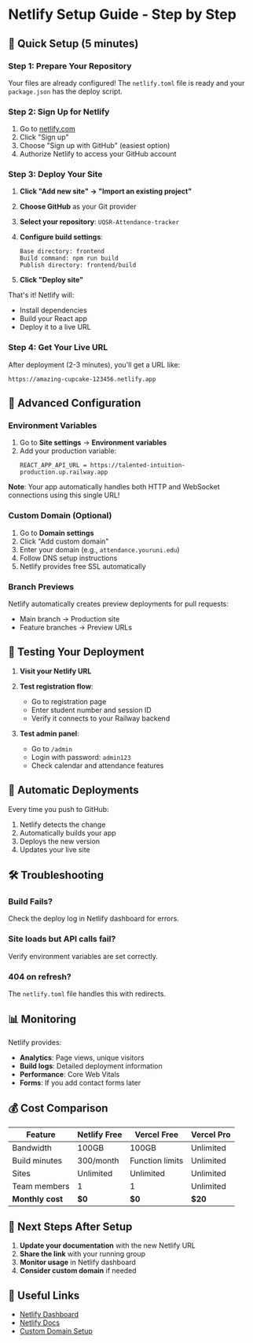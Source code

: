 # Netlify Setup Guide - Step by Step

## 🚀 Quick Setup (5 minutes)

### Step 1: Prepare Your Repository

Your files are already configured! The `netlify.toml` file is ready and your `package.json` has the deploy script.

### Step 2: Sign Up for Netlify

1. Go to [netlify.com](https://netlify.com)
2. Click "Sign up" 
3. Choose "Sign up with GitHub" (easiest option)
4. Authorize Netlify to access your GitHub account

### Step 3: Deploy Your Site

1. **Click "Add new site" → "Import an existing project"**

2. **Choose GitHub** as your Git provider

3. **Select your repository**: `UQSR-Attendance-tracker`

4. **Configure build settings**:
   ```
   Base directory: frontend
   Build command: npm run build
   Publish directory: frontend/build
   ```

5. **Click "Deploy site"**

That's it! Netlify will:
- Install dependencies
- Build your React app
- Deploy it to a live URL

### Step 4: Get Your Live URL

After deployment (2-3 minutes), you'll get a URL like:
```
https://amazing-cupcake-123456.netlify.app
```

## 🔧 Advanced Configuration

### Environment Variables

1. Go to **Site settings** → **Environment variables**
2. Add your production variable:
   ```
   REACT_APP_API_URL = https://talented-intuition-production.up.railway.app
   ```
   
**Note**: Your app automatically handles both HTTP and WebSocket connections using this single URL!

### Custom Domain (Optional)

1. Go to **Domain settings**
2. Click "Add custom domain"
3. Enter your domain (e.g., `attendance.youruni.edu`)
4. Follow DNS setup instructions
5. Netlify provides free SSL automatically

### Branch Previews

Netlify automatically creates preview deployments for pull requests:
- Main branch → Production site
- Feature branches → Preview URLs

## 📱 Testing Your Deployment

1. **Visit your Netlify URL**
2. **Test registration flow**:
   - Go to registration page
   - Enter student number and session ID
   - Verify it connects to your Railway backend

3. **Test admin panel**:
   - Go to `/admin`
   - Login with password: `admin123`
   - Check calendar and attendance features

## 🔄 Automatic Deployments

Every time you push to GitHub:
1. Netlify detects the change
2. Automatically builds your app
3. Deploys the new version
4. Updates your live site

## 🛠️ Troubleshooting

### Build Fails?
Check the deploy log in Netlify dashboard for errors.

### Site loads but API calls fail?
Verify environment variables are set correctly.

### 404 on refresh?
The `netlify.toml` file handles this with redirects.

## 📊 Monitoring

Netlify provides:
- **Analytics**: Page views, unique visitors
- **Build logs**: Detailed deployment information  
- **Performance**: Core Web Vitals
- **Forms**: If you add contact forms later

## 💰 Cost Comparison

| Feature | Netlify Free | Vercel Free | Vercel Pro |
|---------|-------------|-------------|------------|
| Bandwidth | 100GB | 100GB | Unlimited |
| Build minutes | 300/month | Function limits | Unlimited |
| Sites | Unlimited | Unlimited | Unlimited |
| Team members | 1 | 1 | Unlimited |
| **Monthly cost** | **$0** | **$0** | **$20** |

## 🎯 Next Steps After Setup

1. **Update your documentation** with the new Netlify URL
2. **Share the link** with your running group
3. **Monitor usage** in Netlify dashboard
4. **Consider custom domain** if needed

## 🔗 Useful Links

- [Netlify Dashboard](https://app.netlify.com)
- [Netlify Docs](https://docs.netlify.com)
- [Custom Domain Setup](https://docs.netlify.com/domains-https/custom-domains/)
